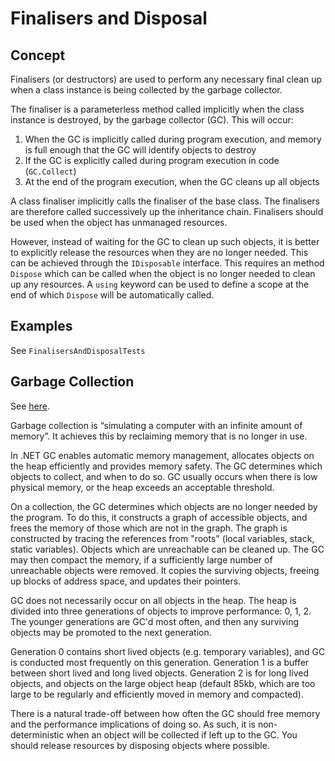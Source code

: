 # Finalisers and Disposal

## Concept

Finalisers (or destructors) are used to perform any necessary final clean up when a class instance is being collected by the garbage collector.

The finaliser is a parameterless method called implicitly when the class instance is destroyed, by the garbage collector (GC).
This will occur:
1. When the GC is implicitly called during program execution, and memory is full enough that the GC will identify objects to destroy
2. If the GC is explicitly called during program execution in code (`GC.Collect`)
3. At the end of the program execution, when the GC cleans up all objects

A class finaliser implicitly calls the finaliser of the base class.
The finalisers are therefore called successively up the inheritance chain. 
Finalisers should be used when the object has unmanaged resources.

However, instead of waiting for the GC to clean up such objects, it is better to explicitly release the resources when they are no longer needed.
This can be achieved through the `IDisposable` interface.
This requires an method `Dispose` which can be called when the object is no longer needed to clean up any resources. 
A `using` keyword can be used to define a scope at the end of which `Dispose` will be automatically called.

## Examples

See `FinalisersAndDisposalTests`

## Garbage Collection

See [here](https://docs.microsoft.com/en-us/dotnet/standard/garbage-collection/fundamentals?source=recommendations).

Garbage collection is “simulating a computer with an infinite amount of memory”.
It achieves this by reclaiming memory that is no longer in use.

In .NET GC enables automatic memory management, allocates objects on the heap efficiently and provides memory safety.
The GC determines which objects to collect, and when to do so.
GC usually occurs when there is low physical memory, or the heap exceeds an acceptable threshold.

On a collection, the GC determines which objects are no longer needed by the program.
To do this, it constructs a graph of accessible objects, and frees the memory of those which are not in the graph.
The graph is constructed by tracing the references from "roots" (local variables, stack, static variables).
Objects which are unreachable can be cleaned up.
The GC may then compact the memory, if a sufficiently large number of unreachable objects were removed.
It copies the surviving objects, freeing up blocks of address space, and updates their pointers.

GC does not necessarily occur on all objects in the heap.
The heap is divided into three generations of objects to improve performance: 0, 1, 2.
The younger generations are GC'd most often, and then any surviving objects may be promoted to the next generation.

Generation 0 contains short lived objects (e.g. temporary variables), and GC is conducted most frequently on this generation.
Generation 1 is a buffer between short lived and long lived objects.
Generation 2 is for long lived objects, and objects on the large object heap (default 85kb, which are too large to be regularly and efficiently moved in memory and compacted).

There is a natural trade-off between how often the GC should free memory and the performance implications of doing so.
As such, it is non-deterministic when an object will be collected if left up to the GC. 
You should release resources by disposing objects where possible.



